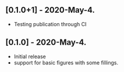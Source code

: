 ## [0.1.0+1] - 2020-May-4.

* Testing publication through CI

## [0.1.0] - 2020-May-4.

* Initial release
* support for basic figures with some fillings.
